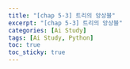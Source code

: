 ```yaml
---
title: "[chap 5-3] 트리의 앙상블"
excerpt: "[chap 5-3] 트리의 앙상블"
categories: [Ai Study]
tags: [Ai Study, Python]
toc: true
toc_sticky: true
---
```

